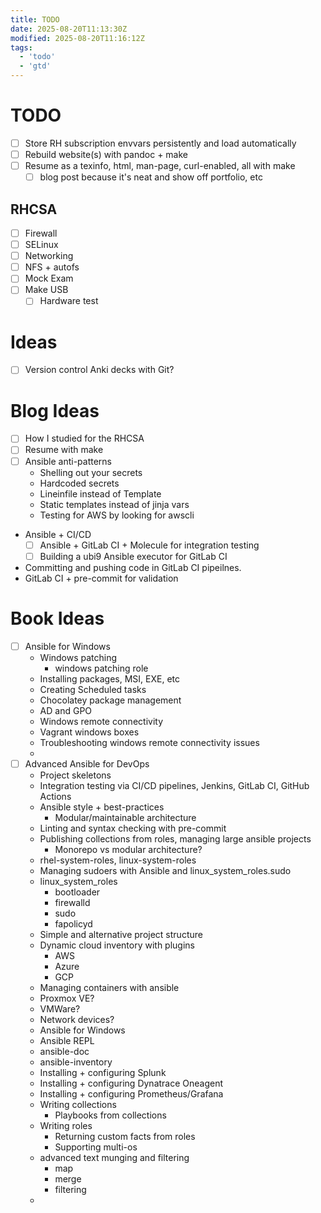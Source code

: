 ```yaml
---
title: TODO
date: 2025-08-20T11:13:30Z
modified: 2025-08-20T11:16:12Z
tags:
  - 'todo'
  - 'gtd'
---
```


# TODO

- [ ] Store RH subscription envvars persistently and load automatically
- [ ] Rebuild website(s) with pandoc + make
- [ ] Resume as a texinfo, html, man-page, curl-enabled, all with make
    - [ ] blog post because it's neat and show off portfolio, etc

## RHCSA

- [ ] Firewall
- [ ] SELinux
- [ ] Networking
- [ ] NFS + autofs
- [ ] Mock Exam
- [ ] Make USB
    - [ ] Hardware test

# Ideas

- [ ] Version control Anki decks with Git?

# Blog Ideas

- [ ] How I studied for the RHCSA
- [ ] Resume with make
- [ ] Ansible anti-patterns
    - Shelling out your secrets
    - Hardcoded secrets
    - Lineinfile instead of Template
    - Static templates instead of jinja vars
    - Testing for AWS by looking for awscli
- Ansible + CI/CD
    - [ ] Ansible + GitLab CI + Molecule for integration testing
    - [ ] Building a ubi9 Ansible executor for GitLab CI
- Committing and pushing code in GitLab CI pipeilnes.
- GitLab CI + pre-commit for validation

# Book Ideas

- [ ] Ansible for Windows
  - Windows patching
    - windows patching role
  - Installing packages, MSI, EXE, etc
  - Creating Scheduled tasks
  - Chocolatey package management
  - AD and GPO
  - Windows remote connectivity
  - Vagrant windows boxes
  - Troubleshooting windows remote connectivity issues
  - 
- [ ] Advanced Ansible for DevOps
    - Project skeletons
    - Integration testing via CI/CD pipelines, Jenkins, GitLab CI, GitHub Actions
    - Ansible style + best-practices
      - Modular/maintainable architecture
    - Linting and syntax checking with pre-commit
    - Publishing collections from roles, managing large ansible projects
      - Monorepo vs modular architecture?
    - rhel-system-roles, linux-system-roles
    - Managing sudoers with Ansible and linux_system_roles.sudo
    - linux_system_roles
        - bootloader
        - firewalld
        - sudo
        - fapolicyd
    - Simple and alternative project structure
    - Dynamic cloud inventory with plugins
        - AWS
        - Azure
        - GCP
    - Managing containers with ansible
    - Proxmox VE?
    - VMWare?
    - Network devices?
    - Ansible for Windows
    - Ansible REPL
    - ansible-doc
    - ansible-inventory
    - Installing + configuring Splunk
    - Installing + configuring Dynatrace Oneagent
    - Installing + configuring Prometheus/Grafana
    - Writing collections
        - Playbooks from collections
    - Writing roles
        - Returning custom facts from roles
        - Supporting multi-os
    - advanced text munging and filtering
        - map
        - merge
        - filtering
    - 


